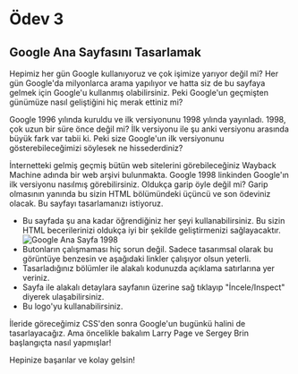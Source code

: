 # Ödev 3
## Google Ana Sayfasını Tasarlamak

Hepimiz her gün Google kullanıyoruz ve çok işimize yarıyor değil mi? Her gün Google'da milyonlarca arama yapılıyor ve hatta siz de bu sayfaya gelmek için Google'u kullanmış olabilirsiniz. Peki Google'un geçmişten günümüze nasıl geliştiğini hiç merak ettiniz mi?

Google 1996 yılında kuruldu ve ilk versiyonunu 1998 yılında yayınladı. 1998, çok uzun bir süre önce değil mi? İlk versiyonu ile şu anki versiyonu arasında büyük fark var tabii ki. Peki size Google'un ilk versiyonunu gösterebileceğimizi söylesek ne hissederdiniz?

İnternetteki gelmiş geçmiş bütün web sitelerini görebileceğiniz Wayback Machine adında bir web arşivi bulunmakta. Google 1998 linkinden Google'ın ilk versiyonu nasılmış görebilirsiniz. Oldukça garip öyle değil mi? Garip olmasının yanında bu sizin HTML bölümündeki üçüncü ve son ödeviniz olacak. Bu sayfayı tasarlamanızı istiyoruz.

* Bu sayfada şu ana kadar öğrendiğiniz her şeyi kullanabilirsiniz. Bu sizin HTML becerilerinizi oldukça iyi bir şekilde geliştirmenizi sağlayacaktır.
![Google Ana Sayfa 1998](https://raw.githubusercontent.com/poyrazinan/taskforce/main/html/odev3/figures/googlehomepage.png)
* Butonların çalışmaması hiç sorun değil. Sadece tasarımsal olarak bu görüntüye benzesin ve aşağıdaki linkler çalışıyor olsun yeterli.
* Tasarladığınız bölümler ile alakalı kodunuzda açıklama satırlarına yer veriniz.
* Sayfa ile alakalı detaylara sayfanın üzerine sağ tıklayıp "İncele/Inspect" diyerek ulaşabilirsiniz.
* Bu logo'yu kullanabilirsiniz.

İleride göreceğimiz CSS'den sonra Google'un bugünkü halini de tasarlayacağız. Ama öncelikle bakalım Larry Page ve Sergey Brin başlangıçta nasıl yapmışlar!

Hepinize başarılar ve kolay gelsin!
